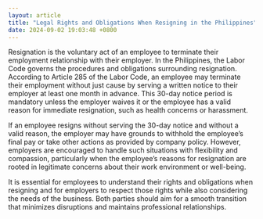 ```yaml
---
layout: article
title: "Legal Rights and Obligations When Resigning in the Philippines"
date: 2024-09-02 19:03:48 +0800
---
```


<p>Resignation is the voluntary act of an employee to terminate their employment relationship with their employer. In the Philippines, the Labor Code governs the procedures and obligations surrounding resignation. According to Article 285 of the Labor Code, an employee may terminate their employment without just cause by serving a written notice to their employer at least one month in advance. This 30-day notice period is mandatory unless the employer waives it or the employee has a valid reason for immediate resignation, such as health concerns or harassment.</p><p>If an employee resigns without serving the 30-day notice and without a valid reason, the employer may have grounds to withhold the employee’s final pay or take other actions as provided by company policy. However, employers are encouraged to handle such situations with flexibility and compassion, particularly when the employee’s reasons for resignation are rooted in legitimate concerns about their work environment or well-being.</p><p>It is essential for employees to understand their rights and obligations when resigning and for employers to respect those rights while also considering the needs of the business. Both parties should aim for a smooth transition that minimizes disruptions and maintains professional relationships.</p>